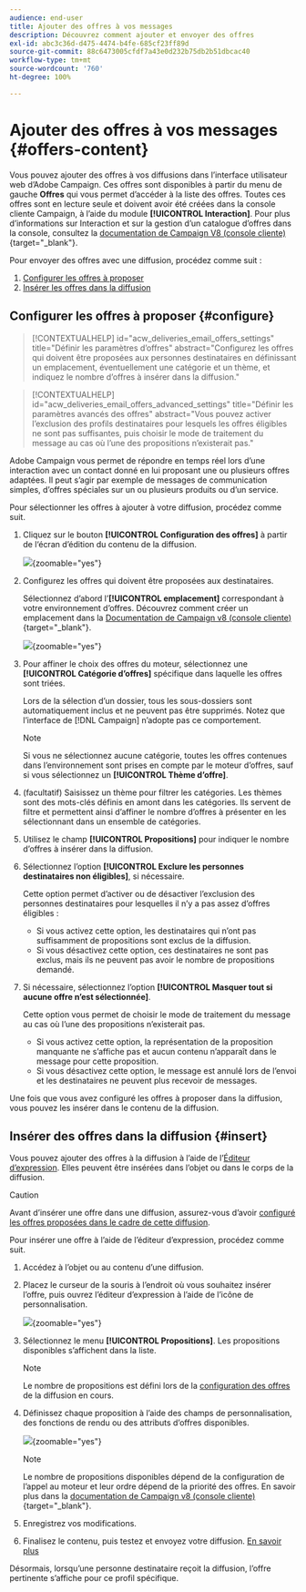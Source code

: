 ```yaml
---
audience: end-user
title: Ajouter des offres à vos messages
description: Découvrez comment ajouter et envoyer des offres
exl-id: abc3c36d-d475-4474-b4fe-685cf23ff89d
source-git-commit: 88c6473005cfdf7a43e0d232b75db2b51dbcac40
workflow-type: tm+mt
source-wordcount: '760'
ht-degree: 100%

---
```



# Ajouter des offres à vos messages {#offers-content}

Vous pouvez ajouter des offres à vos diffusions dans l’interface utilisateur web d’Adobe Campaign. Ces offres sont disponibles à partir du menu de gauche **Offres** qui vous permet d’accéder à la liste des offres. Toutes ces offres sont en lecture seule et doivent avoir été créées dans la console cliente Campaign, à l’aide du module **[!UICONTROL Interaction]**. Pour plus d’informations sur Interaction et sur la gestion d’un catalogue d’offres dans la console, consultez la [documentation de Campaign V8 (console cliente)](https://experienceleague.adobe.com/docs/campaign/campaign-v8/offers/interaction.html?lang=fr){target="_blank"}.


Pour envoyer des offres avec une diffusion, procédez comme suit :

1. [Configurer les offres à proposer](#configure)
1. [Insérer les offres dans la diffusion](#insert)

## Configurer les offres à proposer {#configure}

>[!CONTEXTUALHELP]
>id="acw_deliveries_email_offers_settings"
>title="Définir les paramètres d’offres"
>abstract="Configurez les offres qui doivent être proposées aux personnes destinataires en définissant un emplacement, éventuellement une catégorie et un thème, et indiquez le nombre d’offres à insérer dans la diffusion."

>[!CONTEXTUALHELP]
>id="acw_deliveries_email_offers_advanced_settings"
>title="Définir les paramètres avancés des offres"
>abstract="Vous pouvez activer l’exclusion des profils destinataires pour lesquels les offres éligibles ne sont pas suffisantes, puis choisir le mode de traitement du message au cas où l’une des propositions n’existerait pas."

Adobe Campaign vous permet de répondre en temps réel lors d’une interaction avec un contact donné en lui proposant une ou plusieurs offres adaptées. Il peut s’agir par exemple de messages de communication simples, d’offres spéciales sur un ou plusieurs produits ou d’un service.

Pour sélectionner les offres à ajouter à votre diffusion, procédez comme suit.

1. Cliquez sur le bouton **[!UICONTROL Configuration des offres]** à partir de l‘écran d’édition du contenu de la diffusion.

   ![](assets/offer-setup.png){zoomable="yes"}

1. Configurez les offres qui doivent être proposées aux destinataires.

   Sélectionnez d’abord l’**[!UICONTROL emplacement]** correspondant à votre environnement d’offres. Découvrez comment créer un emplacement dans la [Documentation de Campaign v8 (console cliente)](https://experienceleague.adobe.com/docs/campaign/campaign-v8/offers/interaction-settings/interaction-offer-spaces.html?lang=fr){target="_blank"}.

   ![](assets/offer-create-content.png){zoomable="yes"}

1. Pour affiner le choix des offres du moteur, sélectionnez une **[!UICONTROL Catégorie d’offres]** spécifique dans laquelle les offres sont triées.

   Lors de la sélection d’un dossier, tous les sous-dossiers sont automatiquement inclus et ne peuvent pas être supprimés. Notez que l’interface de [!DNL Campaign] n’adopte pas ce comportement.

   >[!NOTE]
   >
   >Si vous ne sélectionnez aucune catégorie, toutes les offres contenues dans l’environnement sont prises en compte par le moteur d’offres, sauf si vous sélectionnez un **[!UICONTROL Thème d’offre]**.

1. (facultatif) Saisissez un thème pour filtrer les catégories. Les thèmes sont des mots-clés définis en amont dans les catégories. Ils servent de filtre et permettent ainsi d’affiner le nombre d’offres à présenter en les sélectionnant dans un ensemble de catégories.

1. Utilisez le champ **[!UICONTROL Propositions]** pour indiquer le nombre d’offres à insérer dans la diffusion.

1. Sélectionnez l’option **[!UICONTROL Exclure les personnes destinataires non éligibles]**, si nécessaire.

   Cette option permet d’activer ou de désactiver l’exclusion des personnes destinataires pour lesquelles il n’y a pas assez d’offres éligibles :

   * Si vous activez cette option, les destinataires qui n’ont pas suffisamment de propositions sont exclus de la diffusion.
   * Si vous désactivez cette option, ces destinataires ne sont pas exclus, mais ils ne peuvent pas avoir le nombre de propositions demandé.

1. Si nécessaire, sélectionnez l’option **[!UICONTROL Masquer tout si aucune offre n’est sélectionnée]**.

   Cette option vous permet de choisir le mode de traitement du message au cas où l’une des propositions n’existerait pas.

   * Si vous activez cette option, la représentation de la proposition manquante ne s’affiche pas et aucun contenu n’apparaît dans le message pour cette proposition.
   * Si vous désactivez cette option, le message est annulé lors de l’envoi et les destinataires ne peuvent plus recevoir de messages.

Une fois que vous avez configuré les offres à proposer dans la diffusion, vous pouvez les insérer dans le contenu de la diffusion.

## Insérer des offres dans la diffusion {#insert}

Vous pouvez ajouter des offres à la diffusion à l’aide de l’[Éditeur d’expression](../personalization/gs-personalization.md#access). Elles peuvent être insérées dans l’objet ou dans le corps de la diffusion.

>[!CAUTION]
>
>Avant d’insérer une offre dans une diffusion, assurez-vous d’avoir [configuré les offres proposées dans le cadre de cette diffusion](#configure).

Pour insérer une offre à l’aide de l’éditeur d’expression, procédez comme suit.

1. Accédez à l’objet ou au contenu d’une diffusion.

1. Placez le curseur de la souris à l’endroit où vous souhaitez insérer l’offre, puis ouvrez l’éditeur d’expression à l’aide de l’icône de personnalisation.

   ![](assets/offer-insert-perso-icon.png){zoomable="yes"}

1. Sélectionnez le menu **[!UICONTROL Propositions]**. Les propositions disponibles s’affichent dans la liste.

   >[!NOTE]
   >
   >Le nombre de propositions est défini lors de la [configuration des offres](#configure) de la diffusion en cours.

1. Définissez chaque proposition à l’aide des champs de personnalisation, des fonctions de rendu ou des attributs d’offres disponibles.

   ![](assets/offer-inserted.png){zoomable="yes"}

   >[!NOTE]
   >
   >Le nombre de propositions disponibles dépend de la configuration de l’appel au moteur et leur ordre dépend de la priorité des offres. En savoir plus dans la [documentation de Campaign v8 (console cliente)](https://experienceleague.adobe.com/docs/campaign/campaign-v8/offers/interaction-best-practices.html?lang=fr){target="_blank"}.

1. Enregistrez vos modifications.

1. Finalisez le contenu, puis testez et envoyez votre diffusion. [En savoir plus](gs-messages.md)

Désormais, lorsqu’une personne destinataire reçoit la diffusion, l’offre pertinente s’affiche pour ce profil spécifique.
